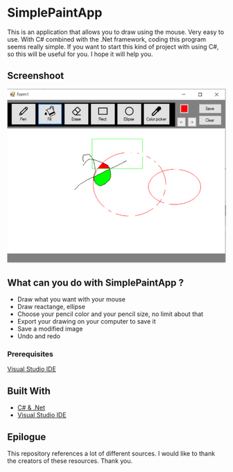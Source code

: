 ﻿# SimplePaintApp 

This is an application that allows you to draw using the mouse. Very easy to use.
With C# combined with the .Net framework, coding this program seems really simple. 
If you want to start this kind of project with using C#, so this will be useful for you.
I hope it will help you.

## Screenshoot

![Hi !](Untitled.png "Drawing something")

## What can you do with SimplePaintApp ? 

- Draw what you want with your mouse
- Draw reactange, ellipse
- Choose your pencil color and your pencil size, no limit about that
- Export your drawing on your computer to save it
- Save a modified image
- Undo and redo

### Prerequisites

[Visual Studio IDE](https://www.visualstudio.com)

## Built With

* [C# & .Net](https://docs.microsoft.com/en-us/dotnet/csharp/programming-guide/)
* [Visual Studio IDE](https://www.visualstudio.com)

## Epilogue

This repository references a lot of different sources. I would like to thank the creators of these resources. Thank you.
